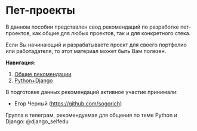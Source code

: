 # Пет-проекты

В данном пособии представлен свод рекомендаций по разработке пет-проектов, как общие для любых проектов, так и для конкретного стека.

Если Вы начинающий и разрабатываете проект для своего портфолио или работадателя, то этот материал может быть Вам полезен.


**Навигация:**

1. <a href="https://github.com/examples-code/petproject-info/blob/master/generic.md">Общие рекомендации</a>
2. <a href="https://github.com/examples-code/petproject-info/blob/master/Python%2BDjango.md">Python+Django</a>

В подготовке данных рекомендаций активное участие принимали:
- Егор Черный (https://github.com/sogorich)

Группа в телеграм, рекомендуемая для общения по теме Python и Django:
@django_selfedu
